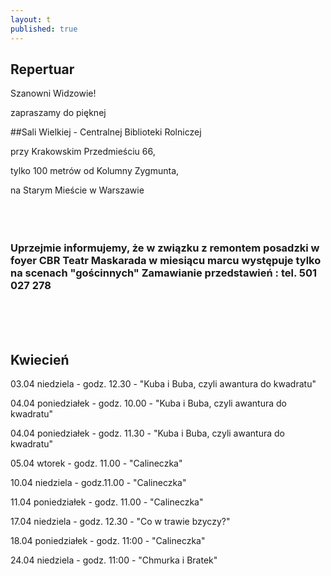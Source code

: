 ```yaml
---
layout: t
published: true
---
```













## Repertuar  


Szanowni Widzowie!

zapraszamy do pięknej 

##Sali Wielkiej - Centralnej Biblioteki Rolniczej

przy Krakowskim Przedmieściu 66,

tylko 100 metrów od Kolumny Zygmunta, 

na Starym Mieście w Warszawie
<br /><br /><br /><br />

### Uprzejmie informujemy, że w związku z remontem posadzki w foyer CBR Teatr Maskarada w miesiącu marcu występuje tylko na scenach "gościnnych" Zamawianie przedstawień : tel. 501 027 278


<br /><br /><br />



## Kwiecień

03.04 niedziela - godz. 12.30  -  "Kuba i Buba, czyli awantura do kwadratu" 

04.04 poniedziałek - godz. 10.00 - "Kuba i Buba, czyli awantura do kwadratu"   

04.04 poniedziałek - godz. 11.30 - "Kuba i Buba, czyli awantura do kwadratu"  

05.04 wtorek - godz. 11.00 - "Calineczka"		

10.04 niedziela	- godz.11.00 - "Calineczka"		

11.04 poniedziałek - godz. 11.00 - "Calineczka"		

17.04 niedziela	- godz. 12.30 - "Co w trawie bzyczy?"	

18.04 poniedziałek - godz. 11:00 - "Calineczka"		

24.04 niedziela	- godz. 11:00 - "Chmurka i Bratek"		



<br /><br />
